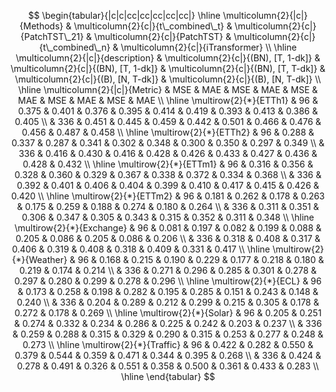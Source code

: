 $$
\begin{tabular}{|c|c|cc|cc|cc|cc|cc|}
\hline 
 \multicolumn{2}{|c|}{Methods} & \multicolumn{2}{c|}{t\_combined\_t} & \multicolumn{2}{c|}{PatchTST\_21} & \multicolumn{2}{c|}{PatchTST} & \multicolumn{2}{c|}{t\_combined\_n} & \multicolumn{2}{c|}{iTransformer} \\
\hline 
 \multicolumn{2}{|c|}{description} & \multicolumn{2}{c|}{(BN), [T, 1-dk]} & \multicolumn{2}{c|}{(BN), [T, 1-dk]} & \multicolumn{2}{c|}{(BN), [T, T-dk]} & \multicolumn{2}{c|}{(B), [N, T-dk]} & \multicolumn{2}{c|}{(B), [N, T-dk]} \\
\hline 
 \multicolumn{2}{|c|}{Metric} & MSE & MAE & MSE & MAE & MSE & MAE & MSE & MAE & MSE & MAE \\
\hline 
 \multirow{2}{*}{ETTh1} & 96 & 0.375 & 0.401 & 0.376 & 0.395 & 0.414 & 0.419  & 0.393 & 0.413 & 0.386  & 0.405  \\
  & 336 & 0.451 & 0.445 & 0.459 & 0.442 & 0.501 & 0.466  & 0.476 & 0.456 & 0.487  & 0.458  \\
\hline 
 \multirow{2}{*}{ETTh2} & 96 & 0.288 & 0.337 & 0.287 & 0.341 & 0.302  & 0.348  & 0.300 & 0.350 & 0.297  & 0.349  \\
  & 336 & 0.416 & 0.430 & 0.416 & 0.428 & 0.426  & 0.433  & 0.427 & 0.436 & 0.428  & 0.432  \\
\hline 
 \multirow{2}{*}{ETTm1} & 96 & 0.316 & 0.356 & 0.328 & 0.360 & 0.329 & 0.367 & 0.338 & 0.372 & 0.334 & 0.368 \\
  & 336 & 0.392 & 0.401 & 0.406 & 0.404 & 0.399 & 0.410 & 0.417 & 0.415 & 0.426 & 0.420 \\
\hline 
 \multirow{2}{*}{ETTm2} & 96 & 0.181 & 0.262 & 0.178 & 0.263 & 0.175  & 0.259  & 0.188 & 0.274 & 0.180  & 0.264  \\
  & 336 & 0.311 & 0.351 & 0.306 & 0.347 & 0.305  & 0.343  & 0.315 & 0.352 & 0.311  & 0.348  \\
\hline 
 \multirow{2}{*}{Exchange} & 96 & 0.081 & 0.197 & 0.082 & 0.199 & 0.088  & 0.205  & 0.086 & 0.205 & 0.086  & 0.206  \\
  & 336 & 0.318 & 0.408 & 0.317 & 0.406 & 0.319  & 0.408  & 0.318 & 0.409 & 0.331  & 0.417  \\
\hline 
 \multirow{2}{*}{Weather} & 96 & 0.168 & 0.215 & 0.190 & 0.229 & 0.177  & 0.218  & 0.180 & 0.219 & 0.174  & 0.214  \\
  & 336 & 0.271 & 0.296 & 0.285 & 0.301 & 0.278  & 0.297  & 0.280 & 0.299 & 0.278  & 0.296  \\
\hline 
 \multirow{2}{*}{ECL} & 96 & 0.173 & 0.258 & 0.198 & 0.282 & 0.195 & 0.285 & 0.151 & 0.243 & 0.148 & 0.240 \\
  & 336 & 0.204 & 0.289 & 0.212 & 0.299 & 0.215 & 0.305 & 0.178 & 0.272 & 0.178 & 0.269 \\
\hline 
 \multirow{2}{*}{Solar} & 96 & 0.205 & 0.251 & 0.274 & 0.332 & 0.234 & 0.286 & 0.225 & 0.242 & 0.203 & 0.237 \\
  & 336 & 0.259 & 0.288 & 0.315 & 0.329 & 0.290 & 0.315 & 0.253 & 0.277 & 0.248 & 0.273 \\
\hline 
 \multirow{2}{*}{Traffic} & 96 & 0.422 & 0.282 & 0.550 & 0.379 & 0.544 & 0.359 & 0.471 & 0.344 & 0.395 & 0.268 \\
  & 336 & 0.424 & 0.278 & 0.491 & 0.326 & 0.551 & 0.358 & 0.500 & 0.361 & 0.433 & 0.283 \\
 \hline
\end{tabular}
$$
